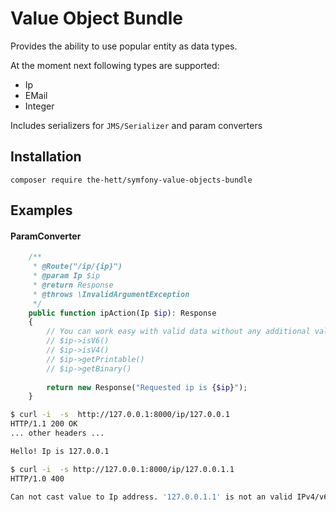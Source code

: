 # Value Object Bundle

Provides the ability to use popular entity as data types.

At the moment next following types are supported:
- Ip
- EMail
- Integer


Includes serializers for `JMS/Serializer` and param converters

## Installation

`composer require the-hett/symfony-value-objects-bundle`

## Examples

#### ParamConverter


```php
    /**
     * @Route("/ip/{ip}")
     * @param Ip $ip
     * @return Response
     * @throws \InvalidArgumentException
     */
    public function ipAction(Ip $ip): Response
    {
        // You can work easy with valid data without any additional validators
        // $ip->isV6()
        // $ip->isV4()
        // $ip->getPrintable()
        // $ip->getBinary()
        
        return new Response("Requested ip is {$ip}");
    }
```


```bash
$ curl -i  -s  http://127.0.0.1:8000/ip/127.0.0.1
HTTP/1.1 200 OK
... other headers ...

Hello! Ip is 127.0.0.1

```

```bash
$ curl -i  -s http://127.0.0.1:8000/ip/127.0.0.1.1
HTTP/1.0 400

Can not cast value to Ip address. '127.0.0.1.1' is not an valid IPv4/v6 address

```


